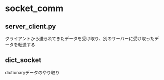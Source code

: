 # socket_comm
## server_client.py
クライアントから送られてきたデータを受け取り、別のサーバーに受け取ったデータを転送する
## dict_socket
dictionaryデータのやり取り
